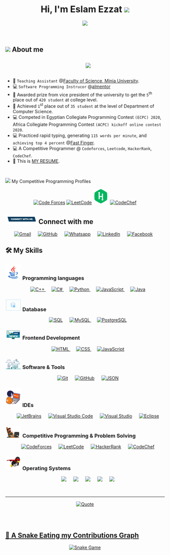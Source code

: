 <h1 align="center">Hi, I'm Eslam Ezzat <img src="https://media.giphy.com/media/hvRJCLFzcasrR4ia7z/giphy.gif" width="35"></h1>
<p align="center">
  <a href="https://github.com/DenverCoder1/readme-typing-svg"><img src="https://readme-typing-svg.herokuapp.com?font=Time+New+Roman&color=%23C8BE25&size=25&center=true&vCenter=true&width=600&height=100&lines=Teaching+Assistant+@Minia+University;Software+Programming+Instructor+@almentor;Machine+Learning;Software+Engineer"></a>
</p>


<br>

	
## <picture><img src = "https://github.com/cs-EslamEzzat/cs-EslamEzzat/blob/main/about_me.gif" width ="50px"></picture> About me

## <picture> <img align="right" src="https://github.com/cs-EslamEzzat/cs-EslamEzzat/blob/main/Right_Side.gif" width = 250px></picture>

<br><br>

- :school: `Teaching Assistant` @[Faculty of Science, Minia University](https://www.minia.edu.eg/sci/).
- :computer: `Software Programming Instrucor` @[almentor](https://www.almentor.net/)
- :school: Awarded prize from vice president of the university to get the `5`<sup>th</sup> place out of `420 student` at college level.
- :school: Achieved `1`<sup>st</sup> place out of `35 student` at the level of Department of Computer Science.
- :computer: Competed in Egyptian Collegiate Programming Contest `(ECPC) 2020`, Africa Collegiate Programming Contest `(ACPC) kickoff online contest 2020`.
- :computer: Practiced rapid typing, generating `115 words per minute`, and `achieving top 4 percent` @[Fast Finger](https://10fastfingers.com/).
- :computer: A Competitive Programmer @ `Codeforces`, `Leetcode`, `HackerRank`, `CodeChef`.
- :thinking: This is [MY RESUME](https://drive.google.com/file/d/1fT2ESRnhy1DRGnAV03E5cLBzobQLkmBR/view?usp=sharing).
<br>

<picture> <img src="https://github.com/cs-EslamEzzat/cs-EslamEzzat/blob/main/competitive_programming_profile.png" width="40px"> </picture> My Competitive Programming Profiles

<p align="center">
  <a href="https://codeforces.com/profile/Soly_Ezzat"><img src="https://img.icons8.com/external-tal-revivo-shadow-tal-revivo/50/000000/external-codeforces-programming-competitions-and-contests-programming-community-logo-shadow-tal-revivo.png" width="50px" height="50px" alt="Code Forces"/></a>
	<a href="https://leetcode.com/u/cs-EslamEzzat/"><img src="https://img.icons8.com/external-tal-revivo-shadow-tal-revivo/50/000000/external-level-up-your-coding-skills-and-quickly-land-a-job-logo-shadow-tal-revivo.png" width="50px" height="50px" alt="LeetCode"/></a>
	 <a href="https://www.hackerrank.com/EsEz1?hr_r=1"><img src="https://github.com/EsEz1/EsEz1/blob/main/HackerRank.png" width="50px" height="50px" alt="HackerRank"/></a>
	<a href="https://www.codechef.com/users/eslam_ezzat"><img src="https://img.icons8.com/color/50/000000/codechef.png" alt="CodeChef" width="50px" height="50px"/></a> 
</p>

## <picture> <img src="https://github.com/EsEz1/EsEz1/blob/main/Connect-with-me.gif" width="100px"> </picture> Connect with me
<p align="center">
&nbsp;
	<a href="mailto:ezzateslam131@gmail.com"><img img src="https://img.shields.io/badge/Gmail-%23EA4335.svg?style=plastic&logo=gmail&logoColor=white" alt="Gmail"/></a>
	&emsp;
	<a href="https://github.com/EsEz1"><img src="https://img.shields.io/badge/GitHub-%23181717.svg?style=plastic&logo=github&logoColor=white" alt="GitHub"/></a>
	&emsp;
	<a href="https://wa.me/0201032177433"><img src="https://img.shields.io/badge/WhatsApp-%2325D366.svg?style=plastic&logo=whatsapp&logoColor=white" alt="Whatsapp"/></a>
	&emsp;
	<a href="https://www.linkedin.com/in/cs-eslamezzat"><img src="https://img.shields.io/badge/LinkedIn-%230A66C2.svg?style=plastic&logo=linkedin&logoColor=white" alt="LinkedIn"/></a>
	&emsp;
	<a href="https://www.facebook.com/eslam.ezzat.3367174"><img src="https://img.shields.io/badge/Facebook-%231877F2.svg?style=plastic&logo=facebook&logoColor=white" alt="Facebook"/></a>
	&emsp;
</p>



## 🛠️ My Skills

### <picture> <img src = "https://github.com/EsEz1/EsEz1/blob/main/Programming_Languages.gif" width = "50px">  </picture> Programming languages

<p align="center"> 
  &emsp; 
  <a href="https://www.w3schools.com/cpp/" target="_blank"> 
    <img alt="C++" src="https://img.shields.io/badge/C++%20-%2300599C.svg?style=plastic&logo=c%2B%2B&logoColor=white">
  </a> 
  &emsp;
  <a href="https://learn.microsoft.com/en-us/dotnet/csharp/tour-of-csharp/" target="_blank"> 
  <img alt="C#" src="https://img.shields.io/badge/Csharp%20-%232370ED.svg?style=plastic&logo=csharp&logoColor=white">
  </a> 
  &emsp;
   <a href="https://www.python.org" target="_blank">
   <img alt="Python" src="https://img.shields.io/badge/Python%20-%2314354C.svg?style=plastic&logo=python&logoColor=white">
   </a>
  &emsp;
  <a href="https://developer.mozilla.org/en-US/docs/Web/JavaScript" target="_blank"> 
     <img alt="JavaScript" src="https://img.shields.io/badge/JavaScript%20-%23F7DF1E.svg?style=plastic&logo=javascript&logoColor=black">
   </a>
  &emsp;
  <a href="https://www.java.com" target="_blank"> 
    <img alt="Java" src="https://img.shields.io/badge/Java-%23007396.svg?style=plastic&logo=java&logoColor=white">
  </a>
</p>

### <picture> <img src = "https://github.com/EsEz1/EsEz1/blob/main/Database.gif" width = "50px">  </picture> Database

<p align="center"> 
  &emsp; 
  <a href="https://www.w3schools.com/sql/sql_intro.asp" target="_blank"> 
    <img alt="SQL" src="https://user-images.githubusercontent.com/75278136/215292425-062be061-1255-4f95-a25f-86ae2e175f91.svg" width="20px"></a> 
  &emsp;
  <a href="https://www.mysql.com" target="_blank"> 
  <img alt="MySQL" src="https://user-images.githubusercontent.com/75278136/215292860-d007acea-70b9-45de-952f-1c4e2f81777a.svg" width="60px">
  </a> 
  &emsp;
  <a href="https://www.postgresql.org/" target="_blank"> 
  <img alt="PostgreSQL" src="https://user-images.githubusercontent.com/75278136/215292925-ddbdc3eb-8b3e-4633-86a7-18ae827e9b3f.png" width="30px">
  </a> 
</p> 



### <picture> <img src = "https://github.com/EsEz1/EsEz1/blob/main/Front_End.gif" width = "50px">  </picture> Frontend Development
<p align="center"> 
  &emsp; 
  <a href="https://www.w3.org/html/" target="_blank"> 
   <img alt="HTML" src="https://img.shields.io/badge/HTML5%20-%23E34F26.svg?style=plastic&logo=html5&logoColor=white">
  </a>   
  &emsp;
  <a href="https://www.w3schools.com/css/" target="_blank">
    <img alt="CSS" src="https://img.shields.io/badge/CSS%20-%231572B6.svg?style=plastic&logo=css3&logoColor=white">
  </a> 
  &emsp;
  <a href="https://developer.mozilla.org/en-US/docs/Web/JavaScript" target="_blank"> 
     <img alt="JavaScript" src="https://img.shields.io/badge/JavaScript%20-%23F7DF1E.svg?style=plastic&logo=javascript&logoColor=black">
   </a>
</p>

 ### <picture> <img src = "https://github.com/EsEz1/EsEz1/blob/main/Software_Tools.gif" width = 50px>  </picture> Software & Tools
 
<p align="center">
  &emsp;
    <a href="#"><img alt="Git" src="https://img.shields.io/badge/Git%20-%23F05033.svg?style=plastic&logo=git&logoColor=white"></a>
  &emsp;
    <a href="#"><img alt="GitHub" src="https://img.shields.io/badge/GitHub-%23181717.svg?style=plastic&logo=github&logoColor=white"></a>
  &emsp;
    <a href="#"><img alt="JSON" img src="https://img.shields.io/badge/JSON-%23000000.svg?style=plastic&logo=json&logoColor=white"></a>
</p>

 ### <picture> <img src = "https://github.com/EsEz1/EsEz1/blob/main/IDEs.gif" width = 50px>  </picture> IDEs
 
<p align="center">
  &emsp;
  <a href="#"><img alt="JetBrains" src="https://img.shields.io/badge/JetBrains-%23000000.svg?style=plastic&logo=jetbrains&logoColor=white" /></a>
  &emsp;
  <a href="#"><img alt="Visual Studio Code" src="https://img.shields.io/badge/Visual%20Studio%20Code-0078d7.svg?style=plastic&logo=visual-studio-code&    logoColor=white"></a>
  &emsp;
<a href="#"><img alt="Visual Studio" src="https://img.shields.io/badge/Visual%20Studio%20-0078d7.svg?style=plastic&logo=visual-studio&    logoColor=white"></a>
  &emsp;
    <a href="#"><img alt="Eclipse" src="https://img.shields.io/badge/Eclipse%20IDE-%232C2255.svg?&style=plastic&logo=eclipse%20ide&logoColor=white" /></a>
</p>

 ### <picture> <img src = "https://github.com/EsEz1/EsEz1/blob/main/CP_PS.gif" width = 50px>  </picture> Competitive Programming & Problem Solving
 
<p align="center">
  &emsp;
    <a href="#"><img alt = "CodeForces" src="https://img.shields.io/badge/Codeforces%20-%231F8ACB.svg?style=plastic&logo=CodeForces&logoColor=white" /></a>
  &emsp;
    <a href="#"><img alt = "LeetCode" src="https://img.shields.io/badge/LeetCode%20-%23FFA116.svg?style=plastic&logo=LeetCode&logoColor=black" /></a>
  &emsp;
    <a href="#"><img alt = "HackerRank" src="https://img.shields.io/badge/HackerRank-%232EC866.svg?style=plastic&logo=HackerRank&logoColor=white" /></a>
  &emsp;
    <a href="#"><img alt = "CodeChef" src="https://img.shields.io/badge/CodeChef-%235B4638.svg?style=plastic&logo=codechef&logoColor=white" /></a>
</p>

 ### <picture> <img src = "https://github.com/EsEz1/EsEz1/blob/main/OS.gif" width = 50px>  </picture> Operating Systems
 
<p align="center">
  &emsp;
    <a href="#"><img src="https://img.shields.io/badge/Linux-FCC624?style=plastic&logo=linux&logoColor=black"></a>
  &emsp;
    <a href="#"><img src="https://img.shields.io/badge/Ubuntu-E95420?style=plastic&logo=ubuntu&logoColor=white"></a>
  &emsp;
    <a href="#"><img src="https://img.shields.io/badge/Windows-0078D6?style=plastic&logo=windows&logoColor=white"></a>
  &emsp;
    <a href="#"><img src="https://img.shields.io/badge/Manjaro-%2335BF5C.svg?&style=plastic&logo=manjaro&logoColor=white" /></a>
  &emsp;
    <a href="#"><img src="https://img.shields.io/badge/RedHat-rgb(255,0,0).svg?&style=plastic&logo=RedHat&logoColor=black" /></a>
</p>

<br> 

---

<p align = "center">
	<a href="https://github.com/piyushsuthar/github-readme-quotes"> <img alt = "Quote" src="https://quotes-github-readme.vercel.app/api?type=horizontal&theme=tokyonight&animation=grow_out_in&quoteCategory=programming">
</p>
	
</br></br>
	
## 🐍 A Snake Eating my Contributions Graph
	
<p align = "center">
	<img src = "https://user-images.githubusercontent.com/75278136/221431044-221d064b-d7d4-467c-9756-96aa4183cb7b.svg" alt = "Snake Game"/>
</p>
<!--
# Hey <img src="https://github.com/EslamEzzat433/EslamEzzat433/blob/main/wave.gif" width="40px" height="40px">, I'm <a href="https://www.linkedin.com/in/eslam-ezzat-371bb3191/">ESLAM!</a>

<h3 align="left">Connect with me:</h3>
<p align="left">
</p>


<a href="https://www.linkedin.com/in/eslam-ezzat-371bb3191/"><img align="left" alt="hemdan's LinkdeIN" width="30px" src="https://cdn-icons-png.flaticon.com/512/174/174857.png" draggable="false" /></a>



<a href="https://www.facebook.com/eslam.ezzat.3367174">
  <img align="left" alt="Eslam's Facebook" width="30px" src="https://cdn-icons-png.flaticon.com/512/733/733547.png" draggable="false" />
</a>



<a href="https://www.instagram.com/eslam_ezzat6/">
  <img align="left" alt="Eslam's Instagram" width="30px" src="https://cdn-icons-png.flaticon.com/512/2111/2111463.png" draggable="false" /></a>
  
  
  
<a href="https://github.com/EslamEzzat433">
  <img align="left" alt="Eslam's github" width="30px" src="https://cdn-icons-png.flaticon.com/512/733/733609.png" />
</a>
<br>

<h3 align="left">Languages and Tools:</h3>
<p align="left"> <a href="https://www.arduino.cc/" target="_blank" rel="noreferrer"> <img src="https://cdn.worldvectorlogo.com/logos/arduino-1.svg" alt="arduino" width="40" height="40"/> </a> <a href="https://www.w3schools.com/cpp/" target="_blank" rel="noreferrer"> <img src="https://raw.githubusercontent.com/devicons/devicon/master/icons/cplusplus/cplusplus-original.svg" alt="cplusplus" width="40" height="40"/> </a> <a href="https://www.w3schools.com/cs/" target="_blank" rel="noreferrer"> <img src="https://raw.githubusercontent.com/devicons/devicon/master/icons/csharp/csharp-original.svg" alt="csharp" width="40" height="40"/> </a> <a href="https://www.w3schools.com/css/" target="_blank" rel="noreferrer"> <img src="https://raw.githubusercontent.com/devicons/devicon/master/icons/css3/css3-original-wordmark.svg" alt="css3" width="40" height="40"/> </a> <a href="https://dotnet.microsoft.com/" target="_blank" rel="noreferrer"> <img src="https://raw.githubusercontent.com/devicons/devicon/master/icons/dot-net/dot-net-original-wordmark.svg" alt="dotnet" width="40" height="40"/> </a> <a href="https://git-scm.com/" target="_blank" rel="noreferrer"> <img src="https://www.vectorlogo.zone/logos/git-scm/git-scm-icon.svg" alt="git" width="40" height="40"/> </a> <a href="https://www.w3.org/html/" target="_blank" rel="noreferrer"> <img src="https://raw.githubusercontent.com/devicons/devicon/master/icons/html5/html5-original-wordmark.svg" alt="html5" width="40" height="40"/> </a> <a href="https://www.java.com" target="_blank" rel="noreferrer"> <img src="https://raw.githubusercontent.com/devicons/devicon/master/icons/java/java-original.svg" alt="java" width="40" height="40"/> </a> <a href="https://www.linux.org/" target="_blank" rel="noreferrer"> <img src="https://raw.githubusercontent.com/devicons/devicon/master/icons/linux/linux-original.svg" alt="linux" width="40" height="40"/> </a> <a href="https://www.mathworks.com/" target="_blank" rel="noreferrer"> <img src="https://upload.wikimedia.org/wikipedia/commons/2/21/Matlab_Logo.png" alt="matlab" width="40" height="40"/> </a> <a href="https://www.microsoft.com/en-us/sql-server" target="_blank" rel="noreferrer"> <img src="https://www.svgrepo.com/show/303229/microsoft-sql-server-logo.svg" alt="mssql" width="40" height="40"/> </a> <a href="https://www.python.org" target="_blank" rel="noreferrer"> <img src="https://raw.githubusercontent.com/devicons/devicon/master/icons/python/python-original.svg" alt="python" width="40" height="40"/> </a> </p>
-->
